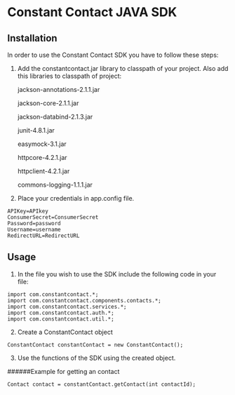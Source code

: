 Constant Contact JAVA SDK
=========================

## Installation

In order to use the Constant Contact SDK you have to follow these steps:

1) Add the constantcontact.jar library to classpath of your project.
Also add this libraries to classpath of project:

	jackson-annotations-2.1.1.jar
	
	jackson-core-2.1.1.jar
	
	jackson-databind-2.1.3.jar
	
	junit-4.8.1.jar
	
	easymock-3.1.jar
	
	httpcore-4.2.1.jar
	
	httpclient-4.2.1.jar
	
	commons-logging-1.1.1.jar
	

2) Place your credentials in app.config file.

`APIKey=APIkey`
<br>
`ConsumerSecret=ConsumerSecret`
<br>
`Password=password`
<br>
`Username=username`
<br>
`RedirectURL=RedirectURL`

## Usage

1) In the file you wish to use the SDK include the following code in your file:

 `import com.constantcontact.*;`
<br>
 `import com.constantcontact.components.contacts.*;` 
<br>
`import com.constantcontact.services.*;`
<br>
`import com.constantcontact.auth.*;`
<br>
`import com.constantcontact.util.*;`  

2) Create a ConstantContact object

`ConstantContact constantContact = new ConstantContact(); `                                                                                     
                  
3) Use the functions of the SDK using the created object.   
             
######Example for getting an contact

`Contact contact = constantContact.getContact(int contactId);`                                                      

